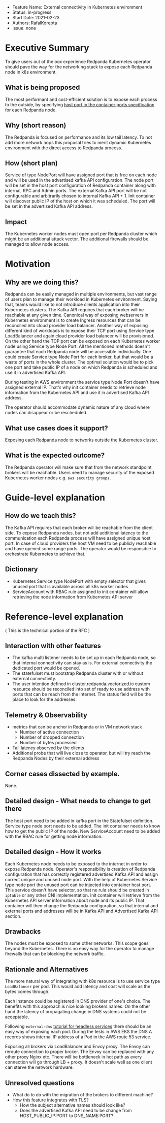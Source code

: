 - Feature Name: External connectivity in Kubernetes environment
- Status: in-progress
- Start Date: 2021-02-23
- Authors: RafalKorepta
- Issue: none

# Executive Summary

To give users out of the box experience Redpanda
Kubernetes operator should pave the way for the networking stack to
expose each Redpanda node in k8s environment.

## What is being proposed

The most performant and cost-efficient solution is to expose each
process to the outside, by specifying
[host port in the container ports specification](https://Kubernetes.io/docs/reference/generated/Kubernetes-api/v1.20/#containerport-v1-core)
for each Redpanda node.

## Why (short reason)

The Redpanda is focused on performance and its low tail latency. To
not add more network hops this proposal tries to merit dynamic
Kubernetes environment with the direct access to Redpanda process.

## How (short plan)

Service of type NodePort will have assigned port that is free
on each node and will be used in the advertised kafka API
configuration. The node port will be set in the host port
configuration of Redpanda container along with internal, RPC and
Admin ports. The external Kafka API port will be not configurable
and arbitrarily chosen to internal Kafka API + 1. Init container will
discover public IP of the host on which it was scheduled. The port
will be set in the advertised Kafka API address.

## Impact

The Kubernetes worker nodes must open port per Redpanda cluster
which might be an additional attack vector. The additional
firewalls should be managed to allow node access.

# Motivation
## Why are we doing this?

Redpanda can be easily managed in multiple environments, but vast
range of users plan to manage their workload in Kubernetes
environment. Saying that, teams would like to not introduce
clients application into their Kubernetes clusters. The Kafka API
requires that each broker will be reachable at any given time.
Canonical way of exposing webservers in Kubernetes environment is
to create Ingress resources that can be reconciled into cloud
provider load balancer. Another way of exposing different kind of
workloads is to expose their TCP port using Service type LoadBalancer
and again cloud provider load balancer will be provisioned. On
the other hand the TCP port can be exposed on each Kubernetes worker
node using Service type Node Port. All the mentioned methods
doesn't guarantee that each Redpanda node will be accessible
individually. One could create Service type Node Port for each
broker, but that would be a waste of ports in the whole cluster.
The optimal solution would be to pick one port and take public
IP of a node on which Redpanda is scheduled and use it in
advertised Kafka API.

During testing in AWS environment the service type Node Port doesn't
have assigned external IP. That's why init container needs to
retrieve node information from the Kubernetes API and use it in
advertised Kafka API address.

The operator should accommodate dynamic nature of any cloud
where nodes can disappear or be rescheduled.

## What use cases does it support?

Exposing each Redpanda node to networks outside the Kubernetes
cluster.

## What is the expected outcome?

The Redpanda operator will make sure that from the network standpoint
brokers will be reachable. Users need to manage security of the
exposed Kubernetes worker nodes e.g. `aws security groups`.

# Guide-level explanation
## How do we teach this?

The Kafka API requires that each broker will be reachable from
the client side. To expose Redpanda nodes, but not add additional
latency to the communication each Redpanda process will have assigned
unique host port. In case of cloud providers the host VM need to be
publicly reachable and have opened some range ports. The operator
would be responsible to orchestrate Kubernetes to achieve that.

## Dictionary

- Kubernetes Service type NodePort with empty selector that gives
  unused port that is available across all k8s worker nodes
- ServiceAccount with RBAC rule assigned to init container will
  allow retrieving the node information from Kubernetes API server

# Reference-level explanation

( This is the technical portion of the RFC )

## Interaction with other features

- The kafka multi listener needs to be set up in each Redpanda
  node, so that internal connectivity can stay as is. For external
  connectivity the dedicated port would be opened.
- The statefulset must bootstrap Redpanda cluster with or without
  external connectivity.
- The user intention defined in cluster.redpanda.vectorized.io custom
  resource should be reconciled into set of ready to use address with
  ports that can be reach from the internet. The status field will
  be the place to look for the addresses.

## Telemetry & Observability

- metrics that can be anchor in Redpanda or in VM network stack
    - Number of active connection
    - Number of dropped connection
    - Number of bytes processed
- Tail latency observed by the clients
- Additional probe that will live close to operator, but will try
  reach the Redpanda Nodes by their external address

## Corner cases dissected by example.

None.

## Detailed design - What needs to change to get there

The host port need to be added in kafka port in the Statefulset
definition. Service type node port needs to be added. The init
container needs to know how to get the public IP of the node.
New ServiceAccount need to be added with the RBAC rule for getting
node information.

## Detailed design - How it works

Each Kubernetes node needs to be exposed to the internet in order
to expose Redpanda node. Operator's responsibility is creation of
Redpanda configuration that has correctly registered advertised
Kafka API and assign correct unique and unused node port. With the
help of Kubernetes Service type node port the unused port can be
injected into container host port. This service doesn't have selector,
so that no rule should be created in `iptable` or any other CNI
implementation. Init container will retrieve from the Kubernetes API
server information about node and its public IP. That container will
then change the Redpanda configuration, so that internal and external
ports and addresses will be in Kafka API and Advertised Kafka API
section.

## Drawbacks

The nodes must be exposed to some other networks. This scope goes
beyond the Kubernetes. There is no easy way for the operator to
manage firewalls that can be blocking the network traffic.

## Rationale and Alternatives

The more natural way of integrating with k8s resource is to use service
type `LoadBalancer` per pod. This would add latency and cost will scale
as the bytes comes through.

Each instance could be registered in DNS provider of one's choice.
The benefits with this approach is nice looking brokers names. On the
other hand the latency of propagating change in DNS systems could
not be acceptable.

Following `external-dns`
[tutorial for headless services](https://github.com/Kubernetes-sigs/external-dns/blob/eaf933328f4f7ed1db1546145fa81ed5a61cae3b/docs/tutorials/hostport.md)
there should be an easy way of exposing each pod. During the tests
in AWS EKS the DNS A records shows internal IP address of a Pod in
the AWS route 53 service.

Exposing all brokers via LoadBalancer and Envoy proxy. The Envoy can
reroute connection to proper broker. The Envoy can be replaced with
any other proxy Nginx etc. There will be bottleneck in hot path as
every connection will go through LB + proxy. It doesn't scale well
as one client can starve the network hardware.

## Unresolved questions

- What do to do with the migration of the brokers to different machine?
- How this feature integrates with TLS?
  - How the subject alternative names should look like?
  - Does the advertised Kafka API need to be change from
    HOST_PUBLIC_IP:PORT to DNS_NAME:PORT?
